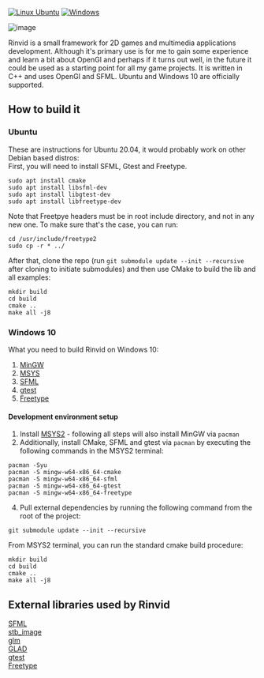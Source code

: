 [![Linux Ubuntu](https://github.com/Seviel/Rinvid/actions/workflows/ubuntu_ci.yml/badge.svg)](https://github.com/Seviel/Rinvid/actions/workflows/ubuntu_ci.yml) [![Windows](https://github.com/Seviel/Rinvid/actions/workflows/windows_ci.yml/badge.svg)](https://github.com/Seviel/Rinvid/actions/workflows/windows_ci.yml)

![image](https://www.dreamscape.dev/projects/rinvid.png)

Rinvid is a small framework for 2D games and multimedia applications development. Although it's primary use is for me to gain some experience and learn a bit about OpenGl and perhaps if it turns out well, in the future it could be used as a starting point for all my game projects. It is written in C++ and uses OpenGl and SFML. Ubuntu and Windows 10 are officially supported. 

## How to build it

### Ubuntu

These are instructions for Ubuntu 20.04, it would probably work on other Debian based distros:  
First, you will need to install  SFML, Gtest and Freetype.  
```shell
sudo apt install cmake
sudo apt install libsfml-dev  
sudo apt install libgtest-dev  
sudo apt install libfreetype-dev  
```
Note that Freetpye headers must be in root include directory, and not in any new one. To make sure that's the case, you can run:  
```shell
cd /usr/include/freetype2  
sudo cp -r * ../  
```
After that, clone the repo (run `git submodule update --init --recursive` after cloning to initiate submodules) and then use CMake to build the lib and all examples:  
```shell    
mkdir build
cd build
cmake ..
make all -j8
```

### Windows 10

What you need to build Rinvid on Windows 10:

   1. [MinGW](https://www.mingw-w64.org/)  
   2. [MSYS](https://www.msys2.org/)
   3. [SFML](https://www.sfml-dev.org/)  
   4. [gtest](https://github.com/google/googletest)  
   5. [Freetype](http://freetype.org/)  

#### Development environment setup

1. Install [MSYS2](https://www.msys2.org/) - following all steps will also install MinGW via `pacman`
2. Additionally, install CMake, SFML and gtest via `pacman` by executing the following commands in the MSYS2 terminal:
```shell
pacman -Syu
pacman -S mingw-w64-x86_64-cmake
pacman -S mingw-w64-x86_64-sfml
pacman -S mingw-w64-x86_64-gtest
pacman -S mingw-w64-x86_64-freetype
```
4. Pull external dependencies by running the following command from the root of the project:
```shell
git submodule update --init --recursive
```

From MSYS2 terminal, you can run the standard cmake build procedure: 
```shell    
mkdir build
cd build
cmake ..
make all -j8
```

## External libraries used by Rinvid

[SFML](https://www.sfml-dev.org/)  
[stb_image](https://github.com/nothings/stb)  
[glm](https://github.com/g-truc/glm)  
[GLAD](https://glad.dav1d.de/)  
[gtest](https://github.com/google/googletest)  
[Freetype](http://freetype.org/)

